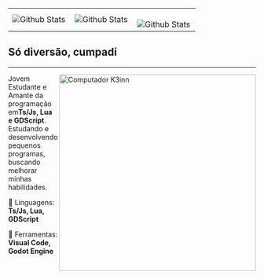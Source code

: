 <table>
  <tr>
    <td>
      <img
        align="left"
        src="https://github-readme-stats.vercel.app/api?username=GaliardArt&theme=dark&hide_border=false&include_all_commits=true"
        alt="Github Stats"
      />
    </td>
    <td>
      <img
        align="left"
        src="https://github-readme-stats.vercel.app/api/top-langs/?username=GaliardArt&theme=dark&hide_border=false&include_all_commits=true&count_private=true&layout=compact"
        alt="Github Stats"
      />
    </td>
    <td>
      <br />
      <img
        align="left"
        src="https://github-readme-streak-stats.herokuapp.com/?user=GaliardArt&theme=dark&hide_border=false"
        alt="Github Stats"
      />
    </td>
  </tr>
</table>

## Só diversão, cumpadi

<hr>

<img src="https://raw.githubusercontent.com/MicaelliMedeiros/micaellimedeiros/master/image/computer-illustration.png" min-width="400px" max-width="400px" width="400px" align="right" alt="Computador K3inn">

<p align="left"> 
  Jovem Estudante e Amante da programação em<strong>Ts/Js, Lua e GDScript</strong>.<br>
  Estudando e desenvolvendo pequenos programas, buscando melhorar minhas habilidades.
</p>

<p align="left">
  🦄 Linguagens: <strong>Ts/Js, Lua, GDScript</strong>
</p>

<p align="left">
  💼 Ferramentas: <strong>Visual Code, Godot Engine</strong>
</p>
